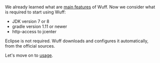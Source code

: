 We already learned what are [main features](Main-features) of Wuff. Now we consider what is required to start using Wuff:
- JDK version 7 or 8
- gradle version 1.11 or newer
- http-access to jcenter

Eclipse is not required. Wuff downloads and configures it automatically, from the official sources.

Let's move on to [usage](Usage).